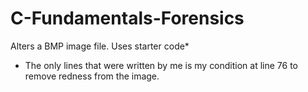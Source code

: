 # C-Fundamentals-Forensics
Alters a BMP image file. 
Uses starter code*
 * The only lines that were written by me is my condition at line 76 to remove redness from the image.
